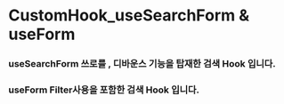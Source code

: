 # CustomHook_useSearchForm & useForm

### useSearchForm 쓰로를 , 디바운스 기능을 탑재한 검색 Hook 입니다. 
### useForm Filter사용을 포함한 검색 Hook 입니다.
